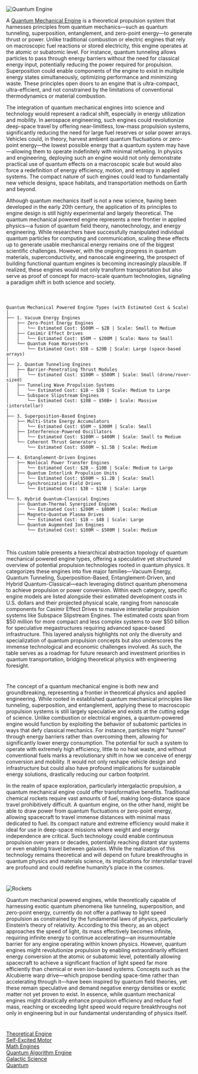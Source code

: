 ![Quantum Engine](https://github.com/user-attachments/assets/3502e1b6-0aa0-4f6a-b653-6418c262034d)

A [Quantum Mechanical Engine](https://chatgpt.com/g/g-67a43c96f6d481919c705965019312be-quantum-engine) is a theoretical propulsion system that harnesses principles from quantum mechanics—such as quantum tunneling, superposition, entanglement, and zero-point energy—to generate thrust or power. Unlike traditional combustion or electric engines that rely on macroscopic fuel reactions or stored electricity, this engine operates at the atomic or subatomic level. For instance, quantum tunneling allows particles to pass through energy barriers without the need for classical energy input, potentially reducing the power required for propulsion. Superposition could enable components of the engine to exist in multiple energy states simultaneously, optimizing performance and minimizing waste. These principles open doors to an engine that is ultra-compact, ultra-efficient, and not constrained by the limitations of conventional thermodynamics or material combustion.

The integration of quantum mechanical engines into science and technology would represent a radical shift, especially in energy utilization and mobility. In aerospace engineering, such engines could revolutionize deep-space travel by offering near-limitless, low-mass propulsion systems, significantly reducing the need for large fuel reserves or solar power arrays. Vehicles could, in theory, harvest ambient quantum fluctuations or zero-point energy—the lowest possible energy that a quantum system may have—allowing them to operate indefinitely with minimal refueling. In physics and engineering, deploying such an engine would not only demonstrate practical use of quantum effects on a macroscopic scale but would also force a redefinition of energy efficiency, motion, and entropy in applied systems. The compact nature of such engines could lead to fundamentally new vehicle designs, space habitats, and transportation methods on Earth and beyond.

Although quantum mechanics itself is not a new science, having been developed in the early 20th century, the application of its principles to engine design is still highly experimental and largely theoretical. The quantum mechanical powered engine represents a new frontier in applied physics—a fusion of quantum field theory, nanotechnology, and energy engineering. While researchers have successfully manipulated individual quantum particles for computing and communication, scaling these effects up to generate usable mechanical energy remains one of the biggest scientific challenges. However, with the ongoing progress in quantum materials, superconductivity, and nanoscale engineering, the prospect of building functional quantum engines is becoming increasingly plausible. If realized, these engines would not only transform transportation but also serve as proof of concept for macro-scale quantum technologies, signaling a paradigm shift in both science and society.

#

```

Quantum Mechanical Powered Engine Types (with Estimated Cost & Scale)
│
├── 1. Vacuum Energy Engines
│   ├── Zero-Point Energy Engines
│   │   └── Estimated Cost: $500M – $2B | Scale: Small to Medium
│   ├── Casimir Effect Drives
│   │   └── Estimated Cost: $50M – $200M | Scale: Nano to Small
│   └── Quantum Foam Harvesters
│       └── Estimated Cost: $5B – $20B | Scale: Large (space-based arrays)
│
├── 2. Quantum Tunneling Engines
│   ├── Barrier-Penetrating Thrust Modules
│   │   └── Estimated Cost: $100M – $500M | Scale: Small (drone/rover-sized)
│   ├── Tunneling Wave Propulsion Systems
│   │   └── Estimated Cost: $1B – $3B | Scale: Medium to Large
│   └── Subspace Slipstream Engines
│       └── Estimated Cost: $10B – $50B+ | Scale: Massive (interstellar)
│
├── 3. Superposition-Based Engines
│   ├── Multi-State Energy Accumulators
│   │   └── Estimated Cost: $50M – $300M | Scale: Small
│   ├── Interference-Powered Oscillators
│   │   └── Estimated Cost: $100M – $400M | Scale: Small to Medium
│   └── Coherent Thrust Generators
│       └── Estimated Cost: $500M – $1.5B | Scale: Medium
│
├── 4. Entanglement-Driven Engines
│   ├── Nonlocal Power Transfer Engines
│   │   └── Estimated Cost: $2B – $10B | Scale: Medium to Large
│   ├── Quantum Interlink Propulsion Units
│   │   └── Estimated Cost: $500M – $1.2B | Scale: Small
│   └── Synchronization Field Drives
│       └── Estimated Cost: $3B – $15B | Scale: Large
│
└── 5. Hybrid Quantum-Classical Engines
    ├── Quantum-Thermal Synergized Engines
    │   └── Estimated Cost: $200M – $800M | Scale: Medium
    ├── Magneto-Quantum Plasma Drives
    │   └── Estimated Cost: $1B – $4B | Scale: Large
    └── Quantum Augmented Ion Engines
        └── Estimated Cost: $100M – $500M | Scale: Medium

```

<br>

This custom table presents a hierarchical abstraction topology of quantum mechanical powered engine types, offering a speculative yet structured overview of potential propulsion technologies rooted in quantum physics. It categorizes these engines into five major families—Vacuum Energy, Quantum Tunneling, Superposition-Based, Entanglement-Driven, and Hybrid Quantum-Classical—each leveraging distinct quantum phenomena to achieve propulsion or power conversion. Within each category, specific engine models are listed alongside their estimated development costs in U.S. dollars and their projected physical scale, ranging from nanoscale components for Casimir Effect Drives to massive interstellar propulsion systems like Subspace Slipstream Engines. The estimated costs span from $50 million for more compact and less complex systems to over $50 billion for speculative megastructures requiring advanced space-based infrastructure. This layered analysis highlights not only the diversity and specialization of quantum propulsion concepts but also underscores the immense technological and economic challenges involved. As such, the table serves as a roadmap for future research and investment priorities in quantum transportation, bridging theoretical physics with engineering foresight.

#

The concept of a quantum mechanical engine is both new and groundbreaking, representing a frontier in theoretical physics and applied engineering. While rooted in established quantum mechanical principles like tunneling, superposition, and entanglement, applying these to macroscopic propulsion systems is still largely speculative and exists at the cutting edge of science. Unlike combustion or electrical engines, a quantum-powered engine would function by exploiting the behavior of subatomic particles in ways that defy classical mechanics. For instance, particles might "tunnel" through energy barriers rather than overcoming them, allowing for significantly lower energy consumption. The potential for such a system to operate with extremely high efficiency, little to no heat waste, and without conventional fuels marks a revolutionary shift in how we conceive of energy conversion and mobility. It would not only reshape vehicle design and infrastructure but could also have profound implications for sustainable energy solutions, drastically reducing our carbon footprint.

In the realm of space exploration, particularly intergalactic propulsion, a quantum mechanical engine could offer transformative benefits. Traditional chemical rockets require vast amounts of fuel, making long-distance space travel prohibitively difficult. A quantum engine, on the other hand, might be able to draw power from quantum fluctuations or zero-point energy, allowing spacecraft to travel immense distances with minimal mass dedicated to fuel. Its compact nature and extreme efficiency would make it ideal for use in deep-space missions where weight and energy independence are critical. Such technology could enable continuous propulsion over years or decades, potentially reaching distant star systems or even enabling travel between galaxies. While the realization of this technology remains theoretical and will depend on future breakthroughs in quantum physics and materials science, its implications for interstellar travel are profound and could redefine humanity’s place in the cosmos.

#

![Rockets](https://github.com/user-attachments/assets/a44c4da5-00bc-4964-9d98-ac20445cbfe9)

Quantum mechanical powered engines, while theoretically capable of harnessing exotic quantum phenomena like tunneling, superposition, and zero-point energy, currently do not offer a pathway to light speed propulsion as constrained by the fundamental laws of physics, particularly Einstein’s theory of relativity. According to this theory, as an object approaches the speed of light, its mass effectively becomes infinite, requiring infinite energy to continue accelerating—an insurmountable barrier for any engine operating within known physics. However, quantum engines might revolutionize propulsion by enabling extraordinarily efficient energy conversion at the atomic or subatomic level, potentially allowing spacecraft to achieve a significant fraction of light speed far more efficiently than chemical or even ion-based systems. Concepts such as the Alcubierre warp drive—which propose bending space-time rather than accelerating through it—have been inspired by quantum field theories, yet these remain speculative and demand negative energy densities or exotic matter not yet proven to exist. In essence, while quantum mechanical engines might drastically enhance propulsion efficiency and reduce fuel mass, reaching or exceeding light speed would require breakthroughs not only in engineering but in our fundamental understanding of physics itself.

#

[Theoretical Engine](https://github.com/sourceduty/Theoretical_Engine)
<br>
[Self-Excited Motor](https://github.com/sourceduty/Self-Excited_Motor)
<br>
[Math Engines](https://github.com/sourceduty/Math_Engines)
<br>
[Quantum Algorithm Engine](https://github.com/sourceduty/Quantum_Algorithm_Engine)
<br>
[Galactic Science](https://github.com/sourceduty/Galactic_Science)
<br>
[Quantum](https://github.com/sourceduty/Quantum)
